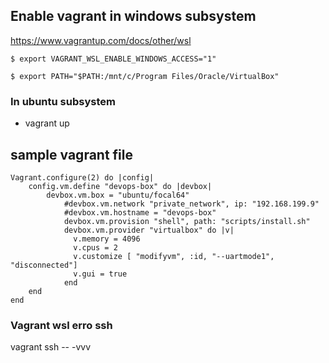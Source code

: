 ## Enable vagrant in windows subsystem

https://www.vagrantup.com/docs/other/wsl

~~~
$ export VAGRANT_WSL_ENABLE_WINDOWS_ACCESS="1"
~~~
~~~
$ export PATH="$PATH:/mnt/c/Program Files/Oracle/VirtualBox"
~~~

### In ubuntu subsystem
* vagrant up

## sample vagrant file
~~~
Vagrant.configure(2) do |config|
	config.vm.define "devops-box" do |devbox|
		devbox.vm.box = "ubuntu/focal64"
    		#devbox.vm.network "private_network", ip: "192.168.199.9"
    		#devbox.vm.hostname = "devops-box"
      		devbox.vm.provision "shell", path: "scripts/install.sh"
    		devbox.vm.provider "virtualbox" do |v|
    		  v.memory = 4096
    		  v.cpus = 2
			  v.customize [ "modifyvm", :id, "--uartmode1", "disconnected"]
			  v.gui = true
    		end
	end
end
~~~

### Vagrant wsl erro ssh
vagrant ssh -- -vvv
